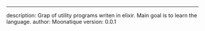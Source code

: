 ---
description: Grap of utility programs writen in elixir. Main goal is to learn the language.
author: Moonatique
version: 0.0.1
